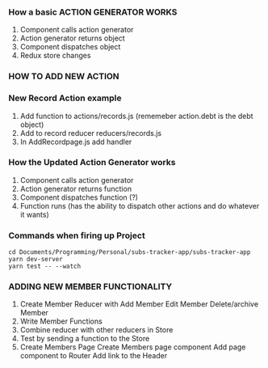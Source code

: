 ### How a basic ACTION GENERATOR WORKS
1. Component calls action generator
2. Action generator returns object
3. Component dispatches object
4. Redux store changes

### HOW TO ADD NEW ACTION ###
### New Record Action example ###
1. Add function to actions/records.js (rememeber action.debt is the debt object)
2. Add to record reducer reducers/records.js
3. In AddRecordpage.js add handler 


### How the Updated Action Generator works
1. Component calls action generator
2. Action generator returns function
3. Component dispatches function (?)
4. Function runs (has the ability to dispatch other actions and do whatever it wants)


### Commands when firing up Project ###
	cd Documents/Programming/Personal/subs-tracker-app/subs-tracker-app
	yarn dev-server
	yarn test -- --watch


### ADDING NEW MEMBER FUNCTIONALITY ###
1. Create Member Reducer with 
		Add Member
		Edit Member
		Delete/archive Member
2. Write Member Functions
3. Combine reducer with other reducers in Store
4. Test by sending a function to the Store
5. Create Members Page
		Create Members page component
		Add page component to Router
		Add link to the Header
